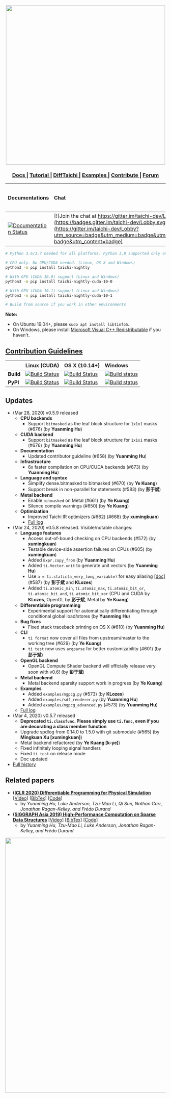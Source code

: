 <div align="center">
  <img width="500px" src="https://github.com/yuanming-hu/taichi/raw/master/misc/logo.png">
  <h3> <a href="https://taichi.readthedocs.io/en/latest/"> Docs </a> | <a href="https://taichi.readthedocs.io/en/latest/hello.html"> Tutorial </a> | <a href="https://github.com/yuanming-hu/difftaichi"> DiffTaichi </a> | <a href="https://github.com/yuanming-hu/taichi/tree/master/examples"> Examples </a> | <a href="https://taichi.readthedocs.io/en/latest/contributor_guide.html"> Contribute </a> | <a href="https://forum.taichi.graphics/"> Forum </a> </h3>
</div>

| **Documentations** | **Chat** | taichi-nightly | taichi-nightly-cuda-10-0 | taichi-nightly-cuda-10-1 |
|:-----|:-----|:----|:----|:----|
| [![Documentation Status](https://readthedocs.org/projects/taichi/badge/?version=latest)](http://taichi.readthedocs.io/en/latest/?badge=latest) | [![Join the chat at https://gitter.im/taichi-dev/Lobby](https://badges.gitter.im/taichi-dev/Lobby.svg)](https://gitter.im/taichi-dev/Lobby?utm_source=badge&utm_medium=badge&utm_campaign=pr-badge&utm_content=badge) | [![Downloads](https://pepy.tech/badge/taichi-nightly)](https://pepy.tech/project/taichi-nightly) | [![Downloads](https://pepy.tech/badge/taichi-nightly-cuda-10-0)](https://pepy.tech/project/taichi-nightly-cuda-10-0) | [![Downloads](https://pepy.tech/badge/taichi-nightly-cuda-10-1)](https://pepy.tech/project/taichi-nightly-cuda-10-1) |

```bash
# Python 3.6/3.7 needed for all platforms. Python 3.8 supported only on OS X and Windows

# CPU only. No GPU/CUDA needed. (Linux, OS X and Windows)
python3 -m pip install taichi-nightly

# With GPU (CUDA 10.0) support (Linux and Windows)
python3 -m pip install taichi-nightly-cuda-10-0

# With GPU (CUDA 10.1) support (Linux and Windows)
python3 -m pip install taichi-nightly-cuda-10-1

# Build from source if you work in other environments
```

**Note:**
 - On Ubuntu 19.04+, please `sudo apt install libtinfo5`.
 - On Windows, please install [Microsoft Visual C++ Redistributable](https://aka.ms/vs/16/release/vc_redist.x64.exe) if you haven't.

## [Contribution Guidelines](https://taichi.readthedocs.io/en/latest/contributor_guide.html)

|| **Linux (CUDA)** | **OS X (10.14+)** | **Windows** |
|:------|:-----|:-----|:-----|
|**Build**|[![Build Status](http://f11.csail.mit.edu:8080/job/taichi/badge/icon)](http://f11.csail.mit.edu:8080/job/taichi/)| [![Build Status](https://travis-ci.com/taichi-dev/taichi.svg?branch=master)](https://travis-ci.com/taichi-dev/taichi) | [![Build status](https://ci.appveyor.com/api/projects/status/yxm0uniin8xty4j7/branch/master?svg=true)](https://ci.appveyor.com/project/yuanming-hu/taichi/branch/master)|
|**PyPI**|[![Build Status](https://travis-ci.com/yuanming-hu/taichi-wheels-test.svg?branch=master)](https://travis-ci.com/yuanming-hu/taichi-wheels-test)|[![Build Status](https://travis-ci.com/yuanming-hu/taichi-wheels-test.svg?branch=master)](https://travis-ci.com/yuanming-hu/taichi-wheels-test)|[![Build status](https://ci.appveyor.com/api/projects/status/39ar9wa8yd49je7o?svg=true)](https://ci.appveyor.com/project/IteratorAdvance/taichi-wheels-test)|

## Updates
- (Mar 28, 2020) v0.5.9 released
   - **CPU backends**
      - Support `bitmasked` as the leaf block structure for `1x1x1` masks (#676) (by **Yuanming Hu**)
   - **CUDA backend**
      - Support `bitmasked` as the leaf block structure for `1x1x1` masks (#676) (by **Yuanming Hu**)
   - **Documentation**
      - Updated contributor guideline (#658) (by **Yuanming Hu**)
   - **Infrastructure**
      - 6x faster compilation on CPU/CUDA backends (#673) (by **Yuanming Hu**)
   - **Language and syntax**
      - Simplify dense.bitmasked to bitmasked (#670) (by **Ye Kuang**)
      - Support break in non-parallel for statements (#583) (by **彭于斌**)
   - **Metal backend**
      - Enable `bitmasked` on Metal (#661) (by **Ye Kuang**)
      - Silence compile warnings (#650) (by **Ye Kuang**)
   - **Optimization**
      - Improved Taichi IR optimizers (#662) (#668) (by **xumingkuan**)
      - [Full log](https://github.com/taichi-dev/taichi/releases/tag/0.5.9)
- (Mar  24, 2020) v0.5.8 released. Visible/notable changes:
   - **Language features**
      - Access out-of-bound checking on CPU backends (#572) (by **xumingkuan**)
      - Testable device-side assertion failures on CPUs (#605) (by **xumingkuan**)
      - Added `Expr.copy_from` (by **Yuanming Hu**)
      - Added `ti.Vector.unit` to generate unit vectors (by **Yuanming Hu**)
      - Use `a = ti.static(a_very_long_variable)` for easy aliasing [[doc]](https://taichi.readthedocs.io/en/latest/syntax_sugars.html#aliases) (#587) (by **彭于斌** and **KLozes**)
      - Added  `ti.atomic_min`,  `ti.atomic_max`, `ti.atomic_bit_or`, `ti.atomic_bit_and`, `ti.atomic_bit_xor` (CPU and CUDA by **KLozes**, OpenGL by **彭于斌**, Metal by **Ye Kuang**)
   - **Differentiable programming**
      - Experimental support for automatically differentiating through conditional global load/stores (by **Yuanming Hu**)
   - **Bug fixes**
      - Fixed stack traceback printing on OS X (#610) (by **Yuanming Hu**)
   - **CLI**
      - `ti format` now cover all files from upstream/master to the working tree (#629) (by **Ye Kuang**)
      - `ti test` now uses `argparse` for better customizability (#601) (by **彭于斌**)
   - **OpenGL backend**
      - OpenGL Compute Shader backend will officially release very soon with v0.6! (by **彭于斌**)
   - **Metal backend**
      - Metal backend sparsity support work in progress (by **Ye Kuang**)
   - **Examples**
      - Added `examples/mgpcg.py` (#573) (by **KLozes**)
      - Added `examples/sdf_renderer.py` (by **Yuanming Hu**)
      - Added `examples/mgpcg_advanced.py` (#573) (by **Yuanming Hu**)
   - [Full log](https://github.com/taichi-dev/taichi/releases/tag/0.5.8)
- (Mar   4, 2020) v0.5.7 released
   - **Deprecated `ti.classfunc`. Please simply use `ti.func`, even if you are decorating a class member function**
   - Upgrade spdlog from 0.14.0 to 1.5.0 with git submodule (#565) (by **Mingkuan Xu [xumingkuan]**)
   - Metal backend refactored (by **Ye Kuang [k-ye]**)
   - Fixed infinitely looping signal handlers
   - Fixed `ti test` on release mode
   - Doc updated
- [Full history](changelog.md)


## Related papers
- [**(ICLR 2020) Differentiable Programming for Physical Simulation**](https://arxiv.org/abs/1910.00935) [[Video]](https://www.youtube.com/watch?v=Z1xvAZve9aE) [[BibTex]](https://raw.githubusercontent.com/yuanming-hu/taichi/master/misc/difftaichi_bibtex.txt) [[Code]](https://github.com/yuanming-hu/difftaichi)
  - by *Yuanming Hu, Luke Anderson, Tzu-Mao Li, Qi Sun, Nathan Carr, Jonathan Ragan-Kelley, and Frédo Durand*
- [**(SIGGRAPH Asia 2019) High-Performance Computation on Sparse Data Structures**](http://taichi.graphics/wp-content/uploads/2019/09/taichi_lang.pdf) [[Video]](https://youtu.be/wKw8LMF3Djo) [[BibTex]](https://raw.githubusercontent.com/yuanming-hu/taichi/master/misc/taichi_bibtex.txt) [[Code]](https://github.com/taichi-dev/taichi)
  - by *Yuanming Hu, Tzu-Mao Li, Luke Anderson, Jonathan Ragan-Kelley, and Frédo Durand*

<div align="center">
  <img width="800px" src="https://github.com/taichi-dev/taichi/blob/master/docs/life_of_kernel_lowres.jpg">
</div>
